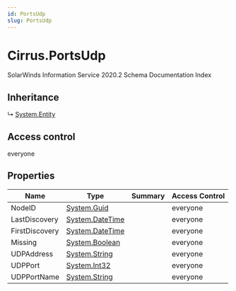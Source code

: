 ```yaml
---
id: PortsUdp
slug: PortsUdp
---
```


# Cirrus.PortsUdp

SolarWinds Information Service 2020.2 Schema Documentation Index

## Inheritance

↳ [System.Entity](./../System/Entity)

## Access control

everyone

## Properties

| Name | Type | Summary | Access Control |
| ------ | ------ | ------ | ------ |
| NodeID | [System.Guid](https://docs.microsoft.com/en-us/dotnet/api/system.guid) |  | everyone |
| LastDiscovery | [System.DateTime](https://docs.microsoft.com/en-us/dotnet/api/system.datetime) |  | everyone |
| FirstDiscovery | [System.DateTime](https://docs.microsoft.com/en-us/dotnet/api/system.datetime) |  | everyone |
| Missing | [System.Boolean](https://docs.microsoft.com/en-us/dotnet/api/system.boolean) |  | everyone |
| UDPAddress | [System.String](https://docs.microsoft.com/en-us/dotnet/api/system.string) |  | everyone |
| UDPPort | [System.Int32](https://docs.microsoft.com/en-us/dotnet/api/system.int32) |  | everyone |
| UDPPortName | [System.String](https://docs.microsoft.com/en-us/dotnet/api/system.string) |  | everyone |

